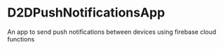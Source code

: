 # D2DPushNotificationsApp
An app to send push notifications between devices using firebase cloud functions
